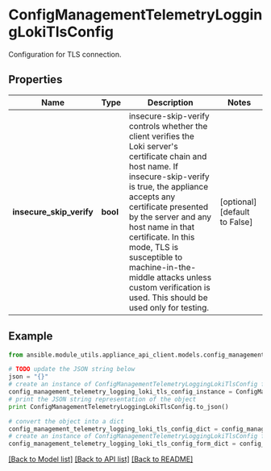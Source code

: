 # ConfigManagementTelemetryLoggingLokiTlsConfig

Configuration for TLS connection.

## Properties

Name | Type | Description | Notes
------------ | ------------- | ------------- | -------------
**insecure_skip_verify** | **bool** | insecure-skip-verify controls whether the client verifies the Loki server&#39;s certificate chain and host name. If insecure-skip-verify is true, the appliance accepts any certificate presented by the server and any host name in that certificate. In this mode, TLS is susceptible to machine-in-the-middle attacks unless custom verification is used. This should be used only for testing. | [optional] [default to False]

## Example

```python
from ansible.module_utils.appliance_api_client.models.config_management_telemetry_logging_loki_tls_config import ConfigManagementTelemetryLoggingLokiTlsConfig

# TODO update the JSON string below
json = "{}"
# create an instance of ConfigManagementTelemetryLoggingLokiTlsConfig from a JSON string
config_management_telemetry_logging_loki_tls_config_instance = ConfigManagementTelemetryLoggingLokiTlsConfig.from_json(json)
# print the JSON string representation of the object
print ConfigManagementTelemetryLoggingLokiTlsConfig.to_json()

# convert the object into a dict
config_management_telemetry_logging_loki_tls_config_dict = config_management_telemetry_logging_loki_tls_config_instance.to_dict()
# create an instance of ConfigManagementTelemetryLoggingLokiTlsConfig from a dict
config_management_telemetry_logging_loki_tls_config_form_dict = config_management_telemetry_logging_loki_tls_config.from_dict(config_management_telemetry_logging_loki_tls_config_dict)
```
[[Back to Model list]](../README.md#documentation-for-models) [[Back to API list]](../README.md#documentation-for-api-endpoints) [[Back to README]](../README.md)


